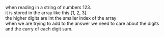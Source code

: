 when reading in a string of numbers 123.<br>
it is stored in the array like this [1, 2, 3].<br>
the higher digits are int the smaller index of the array<br>
when we are trying to add to the answer we need to care about the digits and the carry of each digit sum.
